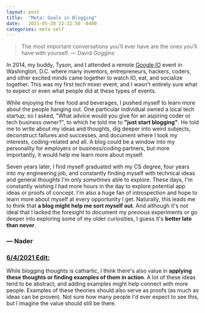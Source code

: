 ```yaml
---
layout: post
title:  "Meta: Goals in Blogging"
date:   2021-05-28 22:32:50 -0400
categories: meta self
---
```


> The most important conversations you’ll ever have are the ones you’ll have with yourself. — David Goggins

In 2014, my buddy, Tyson, and I attended a remote [Google IO](https://events.google.com/io) event in Washington, D.C. where many inventors, entrepreneurs, hackers, coders, and other excited minds came together to watch IO, eat, and socialize together. This was my first tech mixer event, and I wasn't entirely sure what to expect or even what people did at these types of events.

While enjoying the free food and beverages, I pushed myself to learn more about the people hanging out. One particular individual owned a local tech startup, so I asked, "What advice would you give for an aspiring coder or tech business owner?", to which he told me to **"just start blogging"**. He told me to write about my ideas and thoughts, dig deeper into weird subjects, deconstruct failures and successes, and document where I took my interests, coding-related and all. A blog could be a window into my personality for employers or business/coding partners, but more importantly, it would help me learn more about myself.

Seven years later, I find myself graduated with my CS degree, four years into my engineering job, and constantly finding myself with technical ideas and general thoughts I'm only *sometimes* able to explore. These days, I'm constantly wishing I had more hours in the day to explore potential app ideas or proofs of concept. I'm also a huge fan of introspection and  hope to learn more about myself at every opportunity I get. Naturally, this leads me to think that **a blog might help me sort myself out**. And although it's not ideal that I lacked the foresight to document my previous experiments or go deeper into exploring some of my older curiosities, I guess it's **better late than never**.

### — Nader

### <u>6/4/2021 Edit:</u>

While blogging thoughts is cathartic, I think there's also value in **applying these thoughts or finding examples of them in action**. A lot of these ideas tend to be abstract, and adding examples might help connect with more people. Examples of these theories should also serve as proofs (as much as ideas can be proven). Not sure how many people I'd ever expect to see this, but I imagine the value should still be there.

